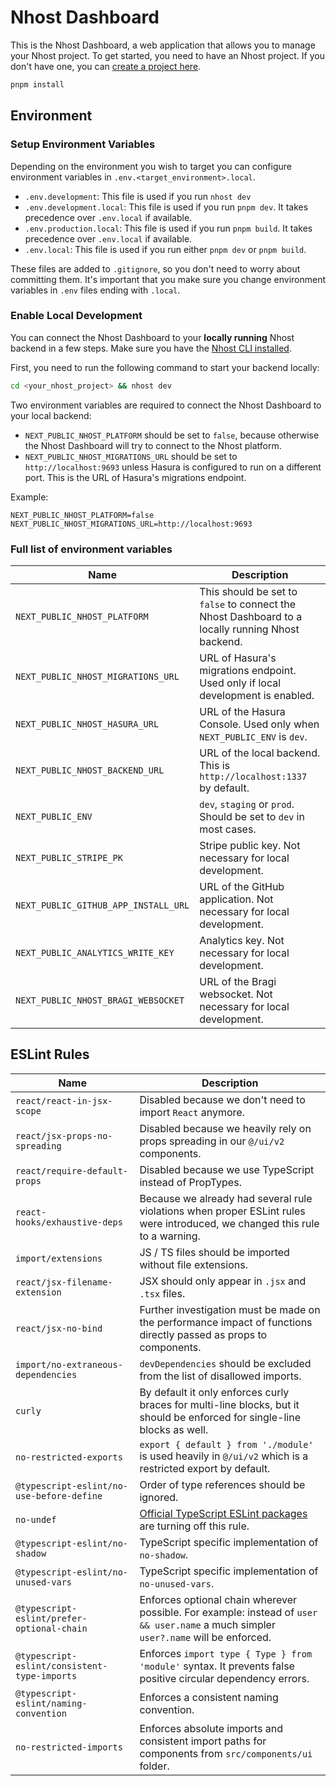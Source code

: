 # Nhost Dashboard

This is the Nhost Dashboard, a web application that allows you to manage your Nhost project.
To get started, you need to have an Nhost project. If you don't have one, you can [create a project here](https://app.nhost.io).

```bash
pnpm install
```

## Environment

### Setup Environment Variables

Depending on the environment you wish to target you can configure environment variables in `.env.<target_environment>.local`.

- `.env.development`: This file is used if you run `nhost dev`
- `.env.development.local`: This file is used if you run `pnpm dev`. It takes precedence over `.env.local` if available.
- `.env.production.local`: This file is used if you run `pnpm build`. It takes precedence over `.env.local` if available.
- `.env.local`: This file is used if you run either `pnpm dev` or `pnpm build`.

These files are added to `.gitignore`, so you don't need to worry about committing them. It's important that you make sure you change environment variables in `.env` files ending with `.local`.

### Enable Local Development

You can connect the Nhost Dashboard to your **locally running** Nhost backend in a few steps. Make sure you have the [Nhost CLI installed](https://docs.nhost.io/platform/cli#installation).

First, you need to run the following command to start your backend locally:

```bash
cd <your_nhost_project> && nhost dev
```

Two environment variables are required to connect the Nhost Dashboard to your local backend:

- `NEXT_PUBLIC_NHOST_PLATFORM` should be set to `false`, because otherwise the Nhost Dashboard will try to connect to the Nhost platform.
- `NEXT_PUBLIC_NHOST_MIGRATIONS_URL` should be set to `http://localhost:9693` unless Hasura is configured to run on a different port. This is the URL of Hasura's migrations endpoint.

Example:

```
NEXT_PUBLIC_NHOST_PLATFORM=false
NEXT_PUBLIC_NHOST_MIGRATIONS_URL=http://localhost:9693
```

### Full list of environment variables

| Name                                 | Description                                                                                      |
| ------------------------------------ | ------------------------------------------------------------------------------------------------ |
| `NEXT_PUBLIC_NHOST_PLATFORM`         | This should be set to `false` to connect the Nhost Dashboard to a locally running Nhost backend. |
| `NEXT_PUBLIC_NHOST_MIGRATIONS_URL`   | URL of Hasura's migrations endpoint. Used only if local development is enabled.                  |
| `NEXT_PUBLIC_NHOST_HASURA_URL`       | URL of the Hasura Console. Used only when `NEXT_PUBLIC_ENV` is `dev`.                            |
| `NEXT_PUBLIC_NHOST_BACKEND_URL`      | URL of the local backend. This is `http://localhost:1337` by default.                            |
| `NEXT_PUBLIC_ENV`                    | `dev`, `staging` or `prod`. Should be set to `dev` in most cases.                                |
| `NEXT_PUBLIC_STRIPE_PK`              | Stripe public key. Not necessary for local development.                                          |
| `NEXT_PUBLIC_GITHUB_APP_INSTALL_URL` | URL of the GitHub application. Not necessary for local development.                              |
| `NEXT_PUBLIC_ANALYTICS_WRITE_KEY`    | Analytics key. Not necessary for local development.                                              |
| `NEXT_PUBLIC_NHOST_BRAGI_WEBSOCKET`  | URL of the Bragi websocket. Not necessary for local development.                                 |

## ESLint Rules

| Name                                         | Description                                                                                                                                                  |
| -------------------------------------------- | ------------------------------------------------------------------------------------------------------------------------------------------------------------ |
| `react/react-in-jsx-scope`                   | Disabled because we don't need to import `React` anymore.                                                                                                    |
| `react/jsx-props-no-spreading`               | Disabled because we heavily rely on props spreading in our `@/ui/v2` components.                                                                             |
| `react/require-default-props`                | Disabled because we use TypeScript instead of PropTypes.                                                                                                     |
| `react-hooks/exhaustive-deps`                | Because we already had several rule violations when proper ESLint rules were introduced, we changed this rule to a warning.                                  |
| `import/extensions`                          | JS / TS files should be imported without file extensions.                                                                                                    |
| `react/jsx-filename-extension`               | JSX should only appear in `.jsx` and `.tsx` files.                                                                                                           |
| `react/jsx-no-bind`                          | Further investigation must be made on the performance impact of functions directly passed as props to components.                                            |
| `import/no-extraneous-dependencies`          | `devDependencies` should be excluded from the list of disallowed imports.                                                                                    |
| `curly`                                      | By default it only enforces curly braces for multi-line blocks, but it should be enforced for single-line blocks as well.                                    |
| `no-restricted-exports`                      | `export { default } from './module'` is used heavily in `@/ui/v2` which is a restricted export by default.                                                   |
| `@typescript-eslint/no-use-before-define`    | Order of type references should be ignored.                                                                                                                  |
| `no-undef`                                   | [Official TypeScript ESLint packages](https://github.com/typescript-eslint/typescript-eslint/issues/4671#issuecomment-1065948494) are turning off this rule. |
| `@typescript-eslint/no-shadow`               | TypeScript specific implementation of `no-shadow`.                                                                                                           |
| `@typescript-eslint/no-unused-vars`          | TypeScript specific implementation of `no-unused-vars`.                                                                                                      |
| `@typescript-eslint/prefer-optional-chain`   | Enforces optional chain wherever possible. For example: instead of `user && user.name` a much simpler `user?.name` will be enforced.                         |
| `@typescript-eslint/consistent-type-imports` | Enforces `import type { Type } from 'module'` syntax. It prevents false positive circular dependency errors.                                                 |
| `@typescript-eslint/naming-convention`       | Enforces a consistent naming convention.                                                                                                                     |
| `no-restricted-imports`                      | Enforces absolute imports and consistent import paths for components from `src/components/ui` folder.                                                        |
